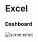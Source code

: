 # Excel

### Dashboard
![screenshot](https://res.cloudinary.com/powder-shopit/image/upload/c_scale,w_1024/v1617284313/i2qrinq8xg1xrjdjtbxl.png)

